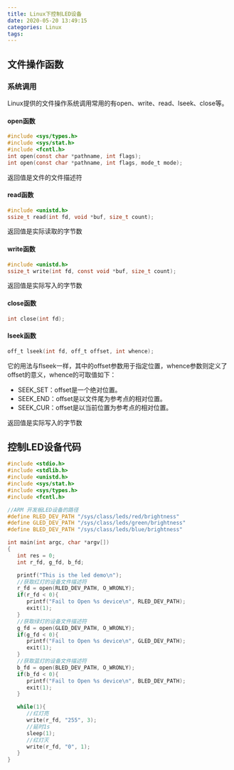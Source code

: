```yaml
---
title: Linux下控制LED设备
date: 2020-05-20 13:49:15
categories: Linux
tags:
---
```


## 文件操作函数

### 系统调用

Linux提供的文件操作系统调用常用的有open、write、read、lseek、close等。

#### open函数

```C
#include <sys/types.h>
#include <sys/stat.h>
#include <fcntl.h>
int open(const char *pathname, int flags);
int open(const char *pathname, int flags, mode_t mode);
```

返回值是文件的文件描述符

#### read函数

```C
#include <unistd.h>
ssize_t read(int fd, void *buf, size_t count);
```

返回值是实际读取的字节数

#### write函数

```C
#include <unistd.h>
ssize_t write(int fd, const void *buf, size_t count);
```

返回值是实际写入的字节数


#### close函数

```C
int close(int fd);
```

#### lseek函数

```C
off_t lseek(int fd, off_t offset, int whence);
```

它的用法与flseek一样，其中的offset参数用于指定位置，whence参数则定义了offset的意义，whence的可取值如下：

- SEEK_SET：offset是一个绝对位置。
- SEEK_END：offset是以文件尾为参考点的相对位置。
- SEEK_CUR：offset是以当前位置为参考点的相对位置。

返回值是实际写入的字节数

## 控制LED设备代码

``` C
#include <stdio.h>
#include <stdlib.h>
#include <unistd.h>
#include <sys/stat.h>
#include <sys/types.h>
#include <fcntl.h>

//ARM 开发板LED设备的路径
#define RLED_DEV_PATH "/sys/class/leds/red/brightness"
#define GLED_DEV_PATH "/sys/class/leds/green/brightness"
#define BLED_DEV_PATH "/sys/class/leds/blue/brightness"

int main(int argc, char *argv[])
{
   int res = 0;
   int r_fd, g_fd, b_fd;

   printf("This is the led demo\n");
   //获取红灯的设备文件描述符
   r_fd = open(RLED_DEV_PATH, O_WRONLY);
   if(r_fd < 0){
      printf("Fail to Open %s device\n", RLED_DEV_PATH);
      exit(1);
   }
   //获取绿灯的设备文件描述符
   g_fd = open(GLED_DEV_PATH, O_WRONLY);
   if(g_fd < 0){
      printf("Fail to Open %s device\n", GLED_DEV_PATH);
      exit(1);
   }
   //获取蓝灯的设备文件描述符
   b_fd = open(BLED_DEV_PATH, O_WRONLY);
   if(b_fd < 0){
      printf("Fail to Open %s device\n", BLED_DEV_PATH);
      exit(1);
   }

   while(1){
      //红灯亮
      write(r_fd, "255", 3);
      //延时1s
      sleep(1);
      //红灯灭
      write(r_fd, "0", 1);
   }
}
```